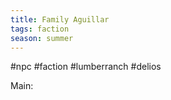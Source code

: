 ```yaml
---
title: Family Aguillar
tags: faction
season: summer
---
```

 

#npc #faction #lumberranch #delios 

Main: 
